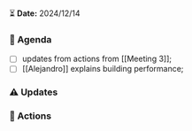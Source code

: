 ⏳ **Date:** 2024/12/14

### 📃 Agenda

- [ ] updates from actions from [[Meeting 3]];
- [ ] [[Alejandro]] explains building performance;

### ⚠️ Updates

### 🚀 Actions
